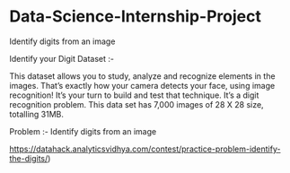 # Data-Science-Internship-Project
Identify digits from an image

Identify your Digit Dataset :-

This dataset allows you to study, analyze and recognize elements in the images. That’s
exactly how your camera detects your face, using image recognition! It’s your turn to build
and test that technique. It’s a digit recognition problem. This data set has 7,000 images of
28 X 28 size, totalling 31MB.

Problem :- Identify digits from an image

https://datahack.analyticsvidhya.com/contest/practice-problem-identify-the-digits/)
